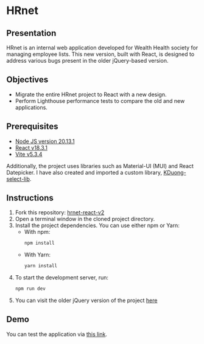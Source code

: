 # HRnet
## Presentation
HRnet is an internal web application developed for Wealth Health society for managing employee lists. This new version, built with React, is designed to address various bugs present in the older jQuery-based version.


## Objectives
- Migrate the entire HRnet project to React with a new design.
- Perform Lighthouse performance tests to compare the old and new applications.

## Prerequisites 
- [Node JS version 20.13.1](https://nodejs.org/en/download/package-manager/current)
- [React v18.3.1](https://www.npmjs.com/package/react)
- [Vite v5.3.4](https://www.npmjs.com/package/vite/v/5.3.4)

Additionally, the project uses libraries such as Material-UI (MUI) and React Datepicker. I have also created and imported a custom library, [KDuong-select-lib](https://github.com/K-Duong/duong-k-select).

## Instructions
1. Fork this repository: [hrnet-react-v2](https://github.com/K-Duong/hrnet-react-v2.git)
2. Open a terminal window in the cloned project directory.
3. Install the project dependencies. You can use either npm or Yarn:
   - With npm:
     ```bash
     npm install
     ```
   - With Yarn:
     ```bash
     yarn install
     ```
4. To start the development server, run:
   ```bash
   npm run dev

5. You can visit the older jQuery version of the project [here](https://github.com/OpenClassrooms-Student-Center/P12_Front-end)

## Demo
You can test the application via [this link](https://hrnet-kduong.netlify.app/).



